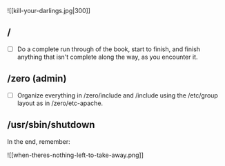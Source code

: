 
![[kill-your-darlings.jpg|300]]


## /
- [ ] Do a complete run through of the book, start to finish, and finish anything that isn't complete along the way, as you encounter it.

## /zero (admin)

- [ ] Organize everything in /zero/include and /include using the /etc/group layout as in /zero/etc-apache.

## /usr/sbin/shutdown

In the end, remember:

![[when-theres-nothing-left-to-take-away.png]]
